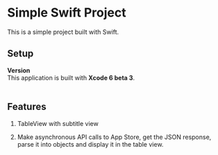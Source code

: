 Simple Swift Project
====================

This is a simple project built with Swift.

## Setup
**Version**
<br>
This application is built with **Xcode 6 beta 3**.
<br><br>

## Features
1. TableView with subtitle view

2. Make asynchronous API calls to App Store, get the JSON response, parse it into objects and display it in the table view.
